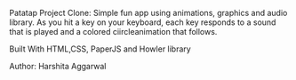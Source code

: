 Patatap Project Clone: Simple fun app using animations, graphics and audio library. As you hit a key on your keyboard, each key responds to a sound that is played and a colored ciircleanimation that follows.

Built With HTML,CSS, PaperJS and Howler library

Author: Harshita Aggarwal
